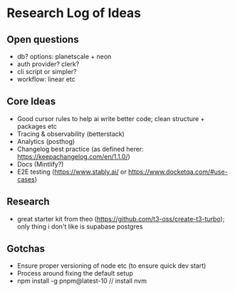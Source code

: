 # Research Log of Ideas

## Open questions
- db? options: planetscale + neon
- auth provider? clerk?
- cli script or simpler?
- workflow: linear etc

## Core Ideas
- Good cursor rules to help ai write better code; clean structure + packages etc
- Tracing & observability (betterstack)
- Analytics (posthog)
- Changelog best practice (as defined herer: https://keepachangelog.com/en/1.1.0/)
- Docs (Mintlify?)
- E2E testing (https://www.stably.ai/ or https://www.docketqa.com/#use-cases)

## Research
- great starter kit from theo (https://github.com/t3-oss/create-t3-turbo); only thing i don't like is supabase postgres

## Gotchas
- Ensure proper versioning of node etc (to ensure quick dev start)
- Process around fixing the default setup
- npm install -g pnpm@latest-10 // install nvm